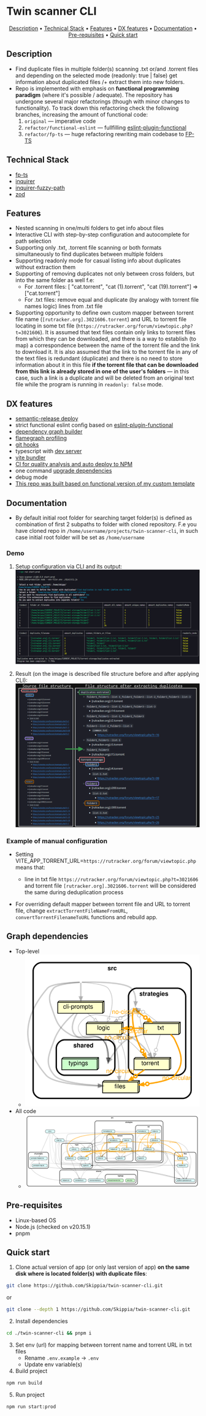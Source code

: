 # Twin scanner CLI

<p align="center">
  <a href="#description">Description</a> •
  <a href="#technical-stack">Technical Stack</a> •
  <a href="#features">Features</a> •
  <a href="#dx-features">DX features</a> •
  <a href="#documentation">Documentation</a> •
  <a href="#pre-requisites">Pre-requisites</a> •
  <a href="#quick-start">Quick start</a>
</p>

## Description
- Find duplicate files in multiple folder(s) scanning .txt or/and .torrent files and depending on the selected mode (readonly: true | false) get information about duplicated files /+ extract them into new folders.
- Repo is implemented with emphasis on **functional programming paradigm** (where it's possible / adequate). The repository has undergone several major refactorings (though with minor changes to functionality). To track down this refactoring check the following branches, increasing the amount of functional code:
  1. `original` — imperative code
  2. `refactor/functional-eslint` — fullfilling [eslint-plugin-functional](https://www.npmjs.com/package/eslint-plugin-functional)
  3. `refactor/fp-ts` — huge refactoring rewriting main codebase to [FP-TS](https://github.com/gcanti/fp-ts)

## Technical Stack
- [fp-ts](https://github.com/gcanti/fp-ts)
- [inquirer](https://github.com/SBoudrias/Inquirer.js)
- [inquirer-fuzzy-path](https://github.com/adelsz/inquirer-fuzzy-path)
- [zod](https://github.com/SBoudrias/Inquirer.js)

## Features

- Nested scanning in one/multi folders to get info about files
- Interactive CLI with step-by-step configuration and autocomplete for path selection
- Supporting only .txt, .torrent file scanning or both formats simultaneously to find duplicates between multiple folders
- Supporting readonly mode for casual listing info about duplicates without extraction them
- Supporting of removing duplicates not only between cross folders, but into the same folder as well f.e:
  - For .torrent files: [ "cat.torrent", "cat (1).torrent", "cat (19).torrent"] => ["cat.torrent"]
  - For .txt files: remove equal and duplicate (by analogy with torrent file names logic) lines from .txt file
- Supporting opportunity to define own custom mapper between torrent file name (`[rutracker.org].3021606.torrent`) and URL to torrent file locating in some txt file (`https://rutracker.org/forum/viewtopic.php?t=3021606`). It is assumed that text files contain only links to torrent files from which they can be downloaded, and there is a way to establish (to map) a correspondence between the name of the torrent file and the link to download it. It is also assumed that the link to the torrent file in any of the text files is redundant (duplicate) and there is no need to store information about it in this file **if the torrent file that can be downloaded from this link is already stored in one of the user's folders** — in this case, such a link is a duplicate and will be deleted from an original text file while the program is running in `readonly: false` mode.

## DX features

- [semantic-release deploy](https://github.com/semantic-release/semantic-release)
- strict functional eslint config based on [eslint-plugin-functional](https://www.npmjs.com/package/eslint-plugin-functional)
- [dependency graph builder](https://github.com/sverweij/dependency-cruiser)
- [flamegraph profiling](https://github.com/davidmarkclements/0x)
- [git hooks](https://github.com/toplenboren/simple-git-hooks)
- typescript with [dev server](https://tsx.is/)
- [vite bundler](https://vite.dev/)
- [CI for quality analysis and auto deploy to NPM](.github/workflows)
- one command [upgrade dependencies](https://github.com/raineorshine/npm-check-updates)
- debug mode
- [This repo was built based on functional version of my custom template](https://github.com/Skippia/Universal-starter-templates)

## Documentation

- By default initial root folder for searching target folder(s) is defined as combination of first 2 subpaths to folder with cloned repository. F.e you have cloned repo in `/home/username/projects/twin-scanner-cli`, in such case initial root folder will be set as `/home/username`

### Demo
1. Setup configuration via CLI and its output:
![Demo](https://github.com/Skippia/twin-scanner-cli/blob/master/docs/cli-demo.png?raw=true)

2. Result (on the image is described file structure before and after applying CLI):
![Demo](https://github.com/Skippia/twin-scanner-cli/blob/master/docs/result.png?raw=true)

### Example of manual configuration

- Setting VITE_APP_TORRENT_URL=`https://rutracker.org/forum/viewtopic.php` means that:
  - line in txt file `https://rutracker.org/forum/viewtopic.php?t=3021606` and
 torrent file `[rutracker.org].3021606.torrent` will be considered the same during deduplication process

- For overriding default mapper between torrent file and URL to torrent file, change `extractTorrentFileNameFromURL`, `convertTorrentFilenameToURL` functions and rebuild app.

## Graph dependencies
- Top-level
  - ![SVG](https://github.com/Skippia/twin-scanner-cli/blob/master/docs/dependency-graph-top-level.svg?raw=true)
- All code
  - ![All code](https://github.com/Skippia/twin-scanner-cli/blob/master/docs/dependency-graph-nested.svg?raw=true)

## Pre-requisites

- Linux-based OS
- Node.js (checked on v20.15.1)
- pnpm

## Quick start

1. Clone actual version of app (or only last version of app) **on the same disk where is located folder(s) with duplicate files**:
```sh
git clone https://github.com/Skippia/twin-scanner-cli.git
```
or
```sh
git clone --depth 1 https://github.com/Skippia/twin-scanner-cli.git
```
2. Install dependencies
```sh
cd ./twin-scanner-cli && pnpm i
```
3. Set env (url) for mapping between torrent name and torrent URL in txt files
   - Rename `.env.example` -> `.env`
   - Update env variable(s)
4. Build project
```sh
npm run build
```
5. Run project
```sh
npm run start:prod
```
